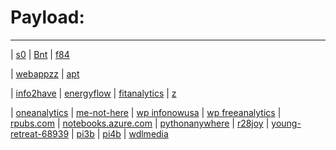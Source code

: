 # Payload:
----
| [s0](http://wdlmedia.local/z/s0)
| [Bnt](http://Bnt.rf.gd)
| [f84](http://f84.epizy.com)

| [webappzz](http://webappzz.somee.com)
| [apt](http://apt.getenjoyment.net)

| [info2have](https://info2have.000webhostapp.com)
| [energyflow](https://energyflow.000webhostapp.com)
| [fitanalytics](https://fitanalytics.000webhostapp.com)
| [ z](https://zw9.github.io/z/)

| [oneanalytics](https://oneanalytics.weebly.com)
| [me-not-here](https://me-not-here.weebly.com)
| [wp infonowusa](https://infonowusa.wordpress.com)
| [wp freeanalytics](https://freeanalytics.000webhostapp.com)
| [rpubs.com](https://rpubs.com/Atang148)
| [notebooks.azure.com](https://notebooks.azure.com/readerweb)
| [pythonanywhere](https://zzz.pythonanywhere.com)
| [r28joy](https://r28joy.herokuapp.com)
| [young-retreat-68939](https://young-retreat-68939.herokuapp.com)
| [pi3b](http://pi3b.local)
| [pi4b](http://pi4b.local)
| [wdlmedia](http://wdlmedia.local)


